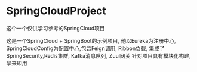 # SpringCloudProject
这个一个仅供学习参考的SpringCloud项目

这是一个SpringCloud + SpringBoot的示例项目, 他以Eureka为注册中心, SpringCloudConfig为配置中心,包含Feign调用, Ribbon负载,
集成了SpringSecurity,Redis集群, Kafka消息队列, Zuul网关 针对项目具有模块化构建, 拿来即用
